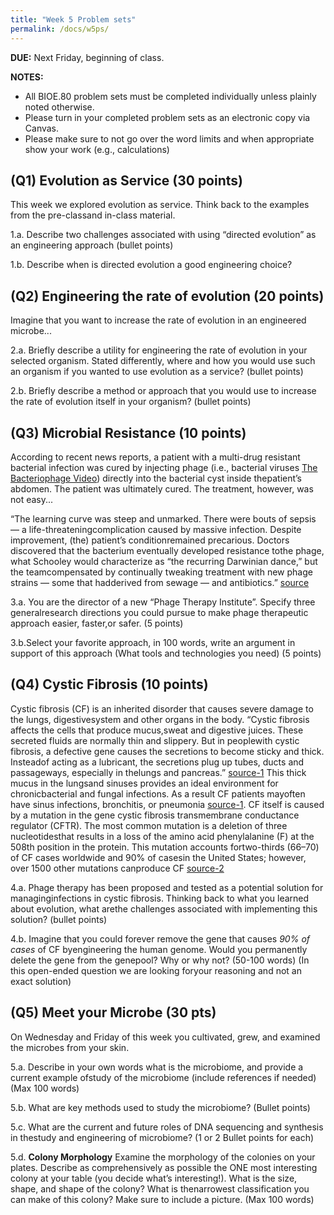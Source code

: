 ```yaml
---
title: "Week 5 Problem sets"
permalink: /docs/w5ps/
---
```

**DUE:** Next Friday, beginning of class.

**NOTES:** 
  - All BIOE.80 problem sets must be completed individually unless plainly noted otherwise.
  - Please turn in your completed problem sets as an electronic copy via Canvas. 
  - Please make sure to not go over the word limits and when appropriate show your work (e.g., calculations)

## (Q1) Evolution as Service (30 points)

This week we explored evolution as service. 
Think back to the examples from the pre-classand in-class material.

1.a. Describe two challenges associated with using “directed evolution” as an engineering approach (bullet points)

1.b. Describe when is directed evolution a good engineering choice? 


## (Q2) Engineering the rate of evolution (20 points)

Imagine that you want to increase the rate of evolution in an engineered microbe...

2.a. Briefly describe a utility for engineering the rate of evolution in your selected organism. 
Stated differently, where and how you would use such an organism if you wanted to use evolution as a service? 
(bullet points)

2.b. Briefly describe a method or approach that you would use to increase the rate of evolution itself in your organism?
(bullet points)


## (Q3) Microbial Resistance (10 points)

According to recent news reports, a patient with a multi-drug resistant bacterial infection was cured by injecting 
phage (i.e., bacterial viruses [The Bacteriophage Video](https://www.youtube.com/watch?v=YI3tsmFsrOg)) directly into the bacterial cyst inside thepatient’s abdomen. 
The patient was ultimately cured. The treatment, however, was not easy...

“The learning curve was steep and unmarked. There were bouts of sepsis — a life-threateningcomplication caused by massive infection. Despite improvement, (the) patient’s conditionremained precarious. Doctors discovered that the bacterium eventually developed resistance tothe phage, what Schooley would characterize as “the recurring Darwinian dance,” but the teamcompensated by continually tweaking treatment with new phage strains — some that hadderived from sewage — and antibiotics.” [source](https://health.ucsd.edu/news/releases/Pages/2017-04-25-novel-phage-therapy-saves-patient-with-multidrug-resistant-bacterial-infection.aspx)

3.a. You are the director of a new “Phage Therapy Institute”. Specify three generalresearch directions you could pursue to make phage therapeutic approach easier, faster,or safer. (5 points)

3.b.Select your favorite approach, in 100 words, write an argument in support of this approach (What tools and technologies you need) (5 points)


## (Q4) Cystic Fibrosis (10 points)

Cystic fibrosis (CF) is an inherited disorder that causes severe damage to the lungs, digestivesystem and other organs in the body. “Cystic fibrosis affects the cells that produce mucus,sweat and digestive juices. These secreted fluids are normally thin and slippery. But in peoplewith cystic fibrosis, a defective gene causes the secretions to become sticky and thick. Insteadof acting as a lubricant, the secretions plug up tubes, ducts and passageways, especially in thelungs and pancreas.” [source-1](https://www.mayoclinic.org/diseases-conditions/cystic-fibrosis/symptoms-causes/syc-20353700) This thick mucus in the lungsand sinuses provides an ideal environment for chronicbacterial and fungal infections. As a result CF patients mayoften have sinus infections, bronchitis, or pneumonia [source-1](https://www.mayoclinic.org/diseases-conditions/cystic-fibrosis/symptoms-causes/syc-20353700). CF itself is caused by a mutation in the gene cystic fibrosis transmembrane conductance regulator (CFTR). The most common mutation is a deletion of three nucleotidesthat results in a loss of the amino acid phenylalanine (F) at the 508th position in the protein. This mutation accounts fortwo-thirds (66–70) of CF cases worldwide and 90% of casesin the United States; however, over 1500 other mutations canproduce CF [source-2](https://en.wikipedia.org/wiki/Cystic_fibrosis)

4.a. Phage therapy has  been proposed and tested as a  potential solution for managinginfections in cystic fibrosis. Thinking back to what you learned about evolution, what arethe challenges associated with implementing this solution? (bullet points)

4.b. Imagine that you could forever remove the gene that causes *90% of cases* of CF byengineering the human genome. Would you permanently delete the gene from the genepool? Why or why not? (50-100 words) (In this open-ended question we are looking foryour reasoning and not an exact solution)


## (Q5) Meet your Microbe (30 pts)

On Wednesday and Friday of this week you cultivated, grew, and examined the microbes from your skin.

5.a. Describe in your own words what is the microbiome, and provide a current example ofstudy of the microbiome (include references if needed) (Max 100 words)

5.b. What are key methods used to study the microbiome? (Bullet points)

5.c. What are the current and future roles of DNA sequencing and synthesis in thestudy and engineering of microbiome? (1 or 2 Bullet points for each)

5.d. **Colony Morphology** Examine the morphology of the colonies on your plates. Describe as comprehensively as possible the ONE most interesting colony at your table (you decide what’s interesting!). What is the size, shape, and shape of the colony? What is thenarrowest classification you can make of this colony? Make sure to include a picture. (Max 100 words)

